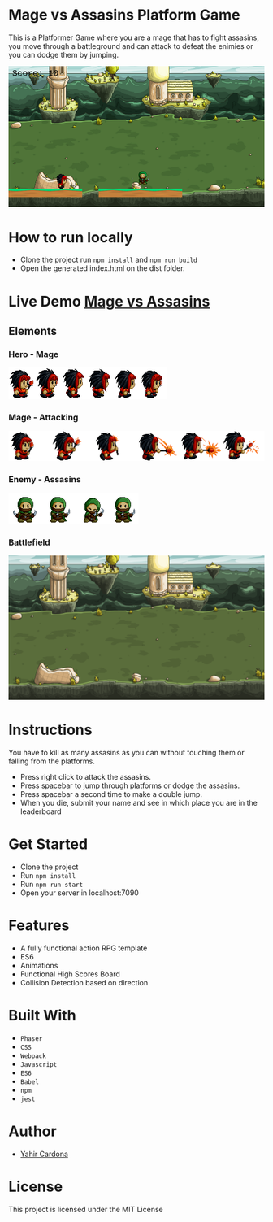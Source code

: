 
# Mage vs Assasins Platform Game
This is a Platformer Game where you are a mage that has to fight assasins, you move through a battleground and can attack to defeat the enimies or you can dodge them by jumping.

![Gameplay Screenshot](screenshot.png)

# How to run locally

* Clone the project run `npm install` and `npm run build`
* Open the generated index.html on the dist folder. 

# Live Demo [Mage vs Assasins](https://quizzical-bardeen-7ebe1a.netlify.app/)

## Elements

### Hero - Mage

![Screenshot](./src/assets/mage_walk.png)

### Mage - Attacking

![Screenshot](./src/assets/attack.png)

### Enemy - Assasins

![Screenshot](./src/assets/assasin_idle.png)

### Battlefield

![Screenshot](./src/assets/img/background.png)


# Instructions
You have to kill as many assasins as you can without touching them or falling from the platforms.

* Press right click to attack the assasins.
* Press spacebar to jump through platforms or dodge the assasins.
* Press spacebar a second time to make a double jump.
* When you die, submit your name and see in which place you are in the leaderboard

# Get Started

* Clone the project
* Run `npm install`
* Run `npm run start`
* Open your server in localhost:7090


# Features

* A fully functional action RPG template
* ES6
* Animations
* Functional High Scores Board
* Collision Detection based on direction  



# Built With

* `Phaser` 
* `CSS` 
* `Webpack` 
* `Javascript`
* `ES6`
* `Babel`
* `npm`
* `jest`

# Author

- [Yahir Cardona](https://yahir91.github.io/yahir-cardona.github.io/)

# License

This project is licensed under the MIT License

